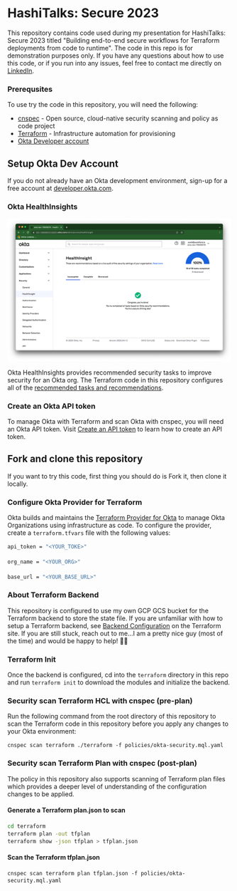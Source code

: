 # HashiTalks: Secure 2023 

This repository contains code used during my presentation for HashiTalks: Secure 2023 titled "Building end-to-end secure workflows for Terraform deployments from code to runtime". The code in this repo is for demonstration purposes only. If you have any questions about how to use this code, or if you run into any issues, feel free to contact me directly on [LinkedIn](https://www.linkedin.com/in/scottford-io/).

### Prerequsites

To use try the code in this repository, you will need the following:

- [cnspec](https://github.com/mondoohq/cnspec) - Open source, cloud-native security scanning and policy as code project
- [Terraform](https://terraform.io) -  Infrastructure automation for provisioning
- [Okta Developer account](https://developer.okta.com)

## Setup Okta Dev Account

If you do not already have an Okta development environment, sign-up for a free account at [developer.okta.com](https://developer.okta.com). 

### Okta HealthInsights

![Okta HealthInsights](assets/healthinsights-passed.png)

Okta HealthInsights provides recommended security tasks to improve security for an Okta org. The Terraform code in this repository configures all of the [recommended tasks and recommendations](https://help.okta.com/en-us/Content/Topics/Security/healthinsight/healthinsight-security-task-recomendations.htm).

### Create an Okta API token

To manage Okta with Terraform and scan Okta with cnspec, you will need an Okta API token. Visit [Create an API token](https://developer.okta.com/docs/guides/create-an-api-token/main/) to learn how to create an API token. 

## Fork and clone this repository

If you want to try this code, first thing you should do is Fork it, then clone it locally. 

### Configure Okta Provider for Terraform

Okta builds and maintains the [Terraform Provider for Okta](https://registry.terraform.io/providers/okta/okta/latest/docs) to manage Okta Organizations using infrastructure as code. To configure the provider, create a `terraform.tfvars` file with the following values:

```bash
api_token = "<YOUR_TOKE>"

org_name = "<YOUR_ORG>"

base_url = "<YOUR_BASE_URL>"

```

### About Terraform Backend

This repository is configured to use my own GCP GCS bucket for the Terraform backend to store the state file. If you are unfamiliar with how to setup a Terraform backend, see [Backend Configuration](https://developer.hashicorp.com/terraform/language/settings/backends/configuration) on the Terraform site. If you are still stuck, reach out to me...I am a pretty nice guy (most of the time) and would be happy to help! 🙌🏻

### Terraform Init

Once the backend is configured, cd into the `terraform` directory in this repo and run `terraform init` to download the modules and initialize the backend. 

### Security scan Terraform HCL with cnspec (pre-plan)

Run the following command from the root directory of this repository to scan the Terraform code in this repository before you apply any changes to your Okta environment:

```typscript
cnspec scan terraform ./terraform -f policies/okta-security.mql.yaml
```

### Security scan Terraform Plan with cnspec (post-plan)

The policy in this repository also supports scanning of Terraform plan files which provides a deeper level of understanding of the configuration changes to be applied. 

#### Generate a Terraform plan.json to scan

```bash
cd terraform
terraform plan -out tfplan
terraform show -json tfplan > tfplan.json
```

#### Scan the Terraform tfplan.json

```typscript
cnspec scan terraform plan tfplan.json -f policies/okta-security.mql.yaml
```









